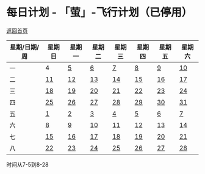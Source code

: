 # 每日计划 - 「萤」-飞行计划（已停用）

[返回首页](http://firefly.inumy.cn/launch/index)

|星期/日期/周|星期日|星期一|星期二|星期三|星期四|星期五|星期六|
|---|---|---|---|---|---|---|---|
|一|4|[5](http://firefly.inumy.cn/launch/daliy/list/5)|[6](http://firefly.inumy.cn/launch/daliy/list/6)|[7](http://firefly.inumy.cn/launch/daliy/list/7)|[8](http://firefly.inumy.cn/launch/daliy/list/8)|[9](http://firefly.inumy.cn/launch/daliy/list/9)|[10](http://firefly.inumy.cn/launch/daliy/list/10)|
|二|[11](http://firefly.inumy.cn/launch/daliy/list/11)|[12](http://firefly.inumy.cn/launch/daliy/list/12)|[13](http://firefly.inumy.cn/launch/daliy/list/13)|[14](http://firefly.inumy.cn/launch/daliy/list/14)|[15](http://firefly.inumy.cn/launch/daliy/list/15)|[16](http://firefly.inumy.cn/launch/daliy/list/16)|[17](http://firefly.inumy.cn/launch/daliy/list/17)|
|三|[18](http://firefly.inumy.cn/launch/daliy/list/18)|[19](http://firefly.inumy.cn/launch/daliy/list/19)|[20](http://firefly.inumy.cn/launch/daliy/list/20)|[21](http://firefly.inumy.cn/launch/daliy/list/21)|[22](http://firefly.inumy.cn/launch/daliy/list/22)|[23](http://firefly.inumy.cn/launch/daliy/list/23)|[24](http://firefly.inumy.cn/launch/daliy/list/24)|
|四|[25](http://firefly.inumy.cn/launch/daliy/list/25)|[26](http://firefly.inumy.cn/launch/daliy/list/26)|[27](http://firefly.inumy.cn/launch/daliy/list/27)|[28](http://firefly.inumy.cn/launch/daliy/list/28)|[29](http://firefly.inumy.cn/launch/daliy/list/29)|[30](http://firefly.inumy.cn/launch/daliy/list/30)|[31](http://firefly.inumy.cn/launch/daliy/list/31)|
|五|[1](http://firefly.inumy.cn/launch/daliy/list/01)|[2](http://firefly.inumy.cn/launch/daliy/list/02)|[3](http://firefly.inumy.cn/launch/daliy/list/03)|[4](http://firefly.inumy.cn/launch/daliy/list/04)|[5](http://firefly.inumy.cn/launch/daliy/list/05)|[6](http://firefly.inumy.cn/launch/daliy/list/06)|[7](http://firefly.inumy.cn/launch/daliy/list/07)|
|六|[8](http://firefly.inumy.cn/launch/daliy/list/08)|[9](http://firefly.inumy.cn/launch/daliy/list/09)|[10](http://firefly.inumy.cn/launch/daliy/list/010)|[11](http://firefly.inumy.cn/launch/daliy/list/011)|[12](http://firefly.inumy.cn/launch/daliy/list/012)|[13](http://firefly.inumy.cn/launch/daliy/list/013)|[14](http://firefly.inumy.cn/launch/daliy/list/014)|
|七|[15](http://firefly.inumy.cn/launch/daliy/list/015)|[16](http://firefly.inumy.cn/launch/daliy/list/016)|[17](http://firefly.inumy.cn/launch/daliy/list/017)|[18](http://firefly.inumy.cn/launch/daliy/list/018)|[19](http://firefly.inumy.cn/launch/daliy/list/019)|[20](http://firefly.inumy.cn/launch/daliy/list/020)|[21](http://firefly.inumy.cn/launch/daliy/list/021)|
|八|[22](http://firefly.inumy.cn/launch/daliy/list/022)|[23](http://firefly.inumy.cn/launch/daliy/list/023)|[24](http://firefly.inumy.cn/launch/daliy/list/024)|[25](http://firefly.inumy.cn/launch/daliy/list/025)|[26](http://firefly.inumy.cn/launch/daliy/list/026)|[27](http://firefly.inumy.cn/launch/daliy/list/027)|[28](http://firefly.inumy.cn/launch/daliy/list/028)|

时间从7-5到8-28
